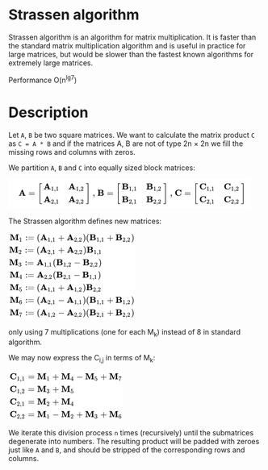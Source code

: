 Strassen algorithm
=============
Strassen algorithm is an algorithm for matrix multiplication. It is faster than the standard matrix multiplication algorithm and is useful in practice for large matrices, but would be slower than the fastest known algorithms for extremely large matrices.

Performance
O(n<sup>lg7</sup>)

Description
===========
Let `A`, `B` be two square matrices. We want to calculate the matrix product `C` as `C = A * B`
and if the matrices A, B are not of type 2n × 2n we fill the missing rows and columns with zeros.

We partition `A`, `B` and `C` into equally sized block matrices:

![Example](static/matrices_partitioning.png?raw=true)

The Strassen algorithm defines new matrices:

![Example](static/new_matrices.png?raw=true)

only using 7 multiplications (one for each M<sub>k</sub>) instead of 8 in standard algorithm. 

We may now express the C<sub>i,j</sub> in terms of M<sub>k</sub>:

![Example](static/c.png?raw=true)

We iterate this division process `n` times (recursively) until the submatrices degenerate into numbers. The resulting product will be padded with zeroes just like `A` and `B`, and should be stripped of the corresponding rows and columns.